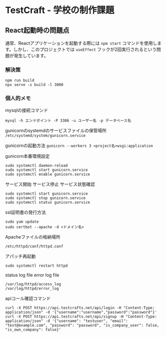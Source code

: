 # TestCraft - 学校の制作課題

## React起動時の問題点

通常、Reactアプリケーションを起動する際には `npm start` コマンドを使用します。しかし、このプロジェクトでは `useEffect` フックが2回実行されるという問題が発生しています。

### 解決策

```
npm run build
npx serve -s build -l 3000
```

### 個人的メモ
mysqlの接続コマンド
```
mysql -h エンドポイント -P 3306 -u ユーザー名 -p データベース名
```

gunicornのsystemdのサービスファイルの保管場所
```/etc/systemd/system/gunicorn.service```

gunicornの起動方法
`gunicorn --workers 3 <project名>wsgi:application`

gunicorn本番環境設定
```
sudo systemctl daemon-reload
sudo systemctl start gunicorn.service
sudo systemctl enable gunicorn.service
```

サービス開始
サービス停止
サービス状態確認
```
sudo systemctl start gunicorn.service
sudo systemctl stop gunicorn.service
sudo systemctl status gunicorn.service
```

ssl証明書の発行方法
```
sudo yum update
sudo certbot --apache -d <ドメイン名>
```

Apacheファイルの格納場所
```
/etc/httpd/conf/httpd.conf
```
アパッチ再起動
```
sudo systemctl restart httpd
```

status log file
error log file 
```
/var/log/httpd/access_log
/var/log/httpd/error_log
```

apiコール確認コマンド
```
curl -X POST https://api.testcrafts.net/api/login -H "Content-Type: application/json" -d '{"username":"username","password":"password"}'
curl -X POST https://api.testcrafts.net/api/signup -H "Content-Type: application/json" -d '{"username": "testuser", "email": "test@example.com", "password": "password", "is_company_user": false, "is_own_company": false}'
```